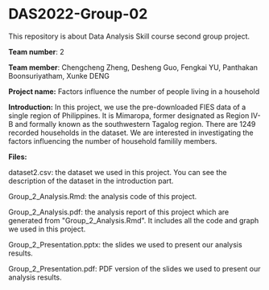 # DAS2022-Group-02
This repository is about Data Analysis Skill course second group project.

**Team number**:  2

**Team member**: Chengcheng Zheng, Desheng Guo, Fengkai YU, Panthakan Boonsuriyatham, Xunke DENG

**Project name:** Factors influence the number of people living in a household

**Introduction:** In this project, we use the pre-downloaded FIES data of a single region of Philippines. It is Mimaropa, former designated as Region IV-B and formally known as the southwestern Tagalog region. There are 1249 recorded households in the dataset. We are interested in investigating the factors influencing the number of household familily members. 

**Files:**

dataset2.csv: the dataset we used in this project. You can see the description of the dataset in the introduction part.

Group_2_Analysis.Rmd: the analysis code of this project.

Group_2_Analysis.pdf: the analysis report of this project which are generated from "Group_2_Analysis.Rmd". It includes all the code and graph we used in this project.

Group_2_Presentation.pptx: the slides we used to present our analysis results. 

Group_2_Presentation.pdf: PDF version of the slides we used to present our analysis results. 
